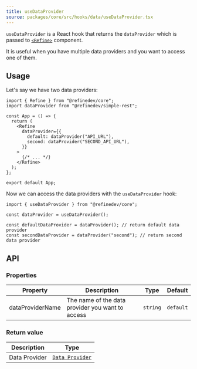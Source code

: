 ```yaml
---
title: useDataProvider
source: packages/core/src/hooks/data/useDataProvider.tsx
---
```


`useDataProvider` is a React hook that returns the `dataProvider` which is passed to [`<Refine>`][Refine] component.

It is useful when you have multiple data providers and you want to access one of them.

## Usage

Let's say we have two data providers:

```tsx
import { Refine } from "@refinedev/core";
import dataProvider from "@refinedev/simple-rest";

const App = () => {
  return (
    <Refine
      dataProvider={{
        default: dataProvider("API_URL"),
        second: dataProvider("SECOND_API_URL"),
      }}
    >
      {/* ... */}
    </Refine>
  );
};

export default App;
```

Now we can access the data providers with the `useDataProvider` hook:

```tsx
import { useDataProvider } from "@refinedev/core";

const dataProvider = useDataProvider();

const defaultDataProvider = dataProvider(); // return default data provider
const secondDataProvider = dataProvider("second"); // return second data provider
```

## API

### Properties

| Property         | Description                                      | Type     | Default   |
| ---------------- | ------------------------------------------------ | -------- | --------- |
| dataProviderName | The name of the data provider you want to access | `string` | `default` |

### Return value

| Description   | Type                                                  |
| ------------- | ----------------------------------------------------- |
| Data Provider | [`Data Provider`](/docs/core/providers/data-provider) |

[Refine]: /docs/core/refine-component
[data provider]: /docs/core/providers/data-provider

